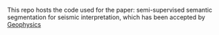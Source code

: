 This repo hosts the code used for the paper: semi-supervised semantic segmentation for seismic interpretation, which has been accepted by [Geophysics](https://library.seg.org/journal/gpysa7)
